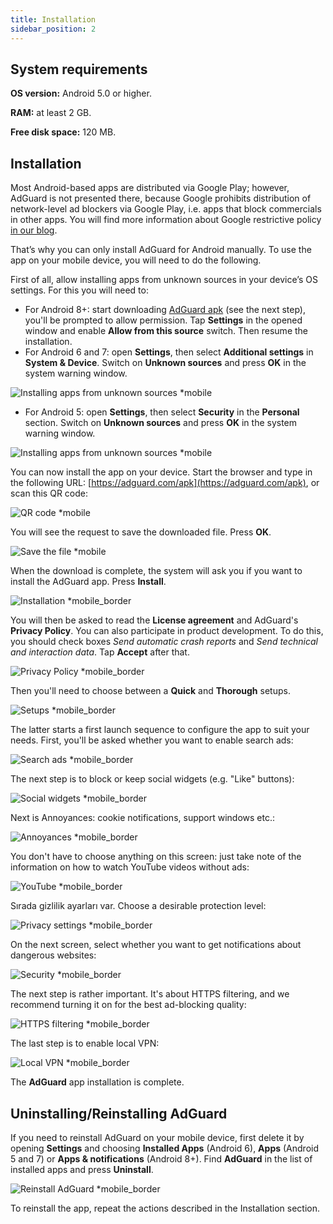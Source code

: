 ```yaml
---
title: Installation
sidebar_position: 2
---
```


## System  requirements

**OS version:** Android 5.0 or higher.

**RAM:** at least 2 GB.

**Free disk space:** 120 MB.

## Installation
Most Android-based apps are distributed via Google Play; however, AdGuard is not presented there, because Google prohibits distribution of network-level ad blockers via Google Play, i.e. apps that block commercials in other apps. You will find more information about Google restrictive policy [in our blog](https://blog.adguard.com/en/google-removes-adguard-android-app-google-play/).

That’s why you can only install AdGuard for Android manually. To use the app on your mobile device, you will need to do the following.

First of all, allow installing apps from unknown sources in your device’s OS settings. For this you will need to:

* For Android 8+: start downloading [AdGuard apk](https://adguard.com/en/adguard-android/overview.html) (see the next step), you'll be prompted to allow permission. Tap **Settings** in the opened window and enable **Allow from this source** switch. Then resume the installation.
* For Android 6 and 7: open **Settings**, then select **Additional settings** in **System & Device**. Switch on **Unknown sources** and press **OK** in the system warning window.

![Installing apps from unknown sources *mobile](https://cdn.adtidy.org/content/kb/ad_blocker/android/installation/unknown_sources1.png)

* For Android 5: open **Settings**, then select **Security** in the **Personal** section. Switch on **Unknown sources** and press **OK** in the system warning window.

![Installing apps from unknown sources *mobile](https://cdn.adtidy.org/content/kb/ad_blocker/android/installation/unknown_sources2.png)

You can now install the app on your device. Start the browser and type in the following URL: [https://adguard.com/apk](https://adguard.com/apk), or scan this QR code:

![QR code *mobile](https://cdn.adtidy.org/content/kb/ad_blocker/android/installation/qr.png)

You will see the request to save the downloaded file. Press **OK**.

![Save the file *mobile](https://cdn.adtidy.org/content/kb/ad_blocker/android/installation/save_the_file.png)

When the download is complete, the system will ask you if you want to install the AdGuard app. Press **Install**.

![Installation *mobile_border](https://cdn.adtidy.org/content/kb/ad_blocker/android/installation/1.png)

You will then be asked to read the **License agreement** and AdGuard's **Privacy Policy**. You can also participate in product development. To do this, you should check boxes *Send automatic crash reports* and *Send technical and interaction data*. Tap **Accept** after that.

![Privacy Policy *mobile_border](https://cdn.adtidy.org/content/kb/ad_blocker/android/installation/2.png)

Then you'll need to choose between a **Quick** and **Thorough** setups.

![Setups *mobile_border](https://cdn.adtidy.org/content/kb/ad_blocker/android/installation/3.png)

The latter starts a first launch sequence to configure the app to suit your needs. First, you'll be asked whether you want to enable search ads:

![Search ads *mobile_border](https://cdn.adtidy.org/content/kb/ad_blocker/android/installation/5.png)

The next step is to block or keep social widgets (e.g. "Like" buttons):

![Social widgets *mobile_border](https://cdn.adtidy.org/content/kb/ad_blocker/android/installation/6.png)

Next is Annoyances: cookie notifications, support windows etc.:

![Annoyances *mobile_border](https://cdn.adtidy.org/content/kb/ad_blocker/android/installation/7.png)

You don't have to choose anything on this screen: just take note of the information on how to watch YouTube videos without ads:

![YouTube *mobile_border](https://cdn.adtidy.org/content/kb/ad_blocker/android/installation/youtube.jpg)

Sırada gizlilik ayarları var. Choose a desirable protection level:

![Privacy settings *mobile_border](https://cdn.adtidy.org/content/kb/ad_blocker/android/installation/8.png)

On the next screen, select whether you want to get notifications about dangerous websites:

![Security *mobile_border](https://cdn.adtidy.org/content/kb/ad_blocker/android/installation/9.png)

The next step is rather important. It's about HTTPS filtering, and we recommend turning it on for the best ad-blocking quality:

![HTTPS filtering *mobile_border](https://cdn.adtidy.org/content/kb/ad_blocker/android/installation/10.png)

The last step is to enable local VPN:

![Local VPN *mobile_border](https://cdn.adtidy.org/content/kb/ad_blocker/android/installation/11.png)

The **AdGuard** app installation is complete.

## Uninstalling/Reinstalling AdGuard

If you need to reinstall AdGuard on your mobile device, first delete it by opening **Settings** and choosing **Installed Apps** (Android 6), **Apps** (Android 5 and 7) or **Apps & notifications** (Android 8+). Find **AdGuard** in the list of installed apps and press **Uninstall**.

![Reinstall AdGuard *mobile_border](https://cdn.adtidy.org/content/kb/ad_blocker/android/installation/12.png)

To reinstall the app, repeat the actions described in the Installation section.
